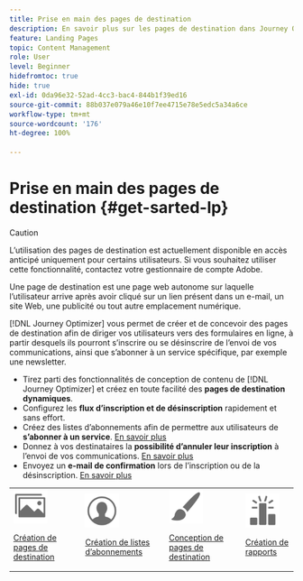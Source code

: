 ```yaml
---
title: Prise en main des pages de destination
description: En savoir plus sur les pages de destination dans Journey Optimizer
feature: Landing Pages
topic: Content Management
role: User
level: Beginner
hidefromtoc: true
hide: true
exl-id: 0da96e32-52ad-4cc3-bac4-844b1f39ed16
source-git-commit: 88b037e079a46e10f7ee4715e78e5edc5a34a6ce
workflow-type: tm+mt
source-wordcount: '176'
ht-degree: 100%

---
```


# Prise en main des pages de destination {#get-sarted-lp}

>[!CAUTION]
>
>Lʼutilisation des pages de destination est actuellement disponible en accès anticipé uniquement pour certains utilisateurs. Si vous souhaitez utiliser cette fonctionnalité, contactez votre gestionnaire de compte Adobe.

Une page de destination est une page web autonome sur laquelle l’utilisateur arrive après avoir cliqué sur un lien présent dans un e-mail, un site Web, une publicité ou tout autre emplacement numérique.

<!--The landing page is driven toward a business goal like joining a subscription list, buying products, get to know more, etc. If the user takes that desired action, the landing page has converted. Landing pages often contain online forms that are used by marketers to acquire new consumers or get to know better their existing customers and nurture them.-->

[!DNL Journey Optimizer] vous permet de créer et de concevoir des pages de destination afin de diriger vos utilisateurs vers des formulaires en ligne, à partir desquels ils pourront s’inscrire ou se désinscrire de lʼenvoi de vos communications, ainsi que s’abonner à un service spécifique, par exemple une newsletter.

<!--Landing pages are online forms that are used by marketers to capture information on audiences, offer subscriptions to a service, display data and grow your database. These can also be used for acquiring or updating existing profiles.-->

<!--[!DNL Journey Optimizer] now allows you to:
* Easily build landing pages to make users subscribe to your communications.
* Enable your customers to opt-in or opt-out from your communications.
To move to RN-->

* Tirez parti des fonctionnalités de conception de contenu de [!DNL Journey Optimizer] et créez en toute facilité des **pages de destination dynamiques**.
* Configurez les **flux dʼinscription et de désinscription** rapidement et sans effort.
* Créez des listes d’abonnements afin de permettre aux utilisateurs de **sʼabonner à un service**. [En savoir plus](lp-use-cases.md#subscription-to-a-service)
* Donnez à vos destinataires la **possibilité dʼannuler leur inscription** à lʼenvoi de vos communications. [En savoir plus](lp-use-cases.md#opt-out)
* Envoyez un **e-mail de confirmation** lors de lʼinscription ou de la désinscription. [En savoir plus](lp-use-cases.md#send-confirmation-email)

<table>
<tr>
<td><img src="../assets/do-not-localize/icon_assets.svg" width="60px"><p><a href="create-lp.md">Création de pages de destination</a></p></td>
<td><img src="../assets/do-not-localize/icon_personalization.svg" width="60px"><p><a href="subscription-list.md">Création de listes d’abonnements</a></p></td>
<td><img src="../assets/do-not-localize/icon_design.svg" width="60px"><p><a href="design-lp.md">Conception de pages de destination</a></p></td>
<td><img src="../assets/do-not-localize/monitor.svg" width="60px"><p><a href="lp-report.md">Création de rapports</a></p></td>
</tr>
</table>

<!--

<td><img src="../assets/do-not-localize/icon_messages.svg" width="60px"><p><a href="lp-use-cases.md">Use cases</a></p></td>

-->
